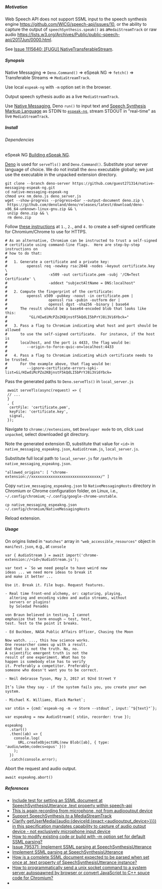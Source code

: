 <h5>Motivation</h5>

Web Speech API does not support SSML input to the speech synthesis engine https://github.com/WICG/speech-api/issues/10, or the ability to capture the output of `speechSynthesis.speak()` as a`MedaiStreamTrack` or raw audio https://lists.w3.org/Archives/Public/public-speech-api/2017Jun/0000.html.

See [Issue 1115640: [FUGU] NativeTransferableStream](https://bugs.chromium.org/p/chromium/issues/detail?id=1115640).

<h5>Synopsis</h5>

Native Messaging => `Deno.Command()` => eSpeak NG => `fetch()` => Transferable Streams => `MediaStreamTrack`.

Use local `espeak-ng` with `-m` option set in the browser. 

Output speech sythesis audio as a live `MediaStreamTrack`.

Use [Native Messaging](https://developer.chrome.com/extensions/nativeMessaging), Deno `run()` to input text and [Speech Synthesis Markup Language](https://www.w3.org/TR/speech-synthesis11/) as STDIN to [`espeak-ng`](https://github.com/espeak-ng/espeak-ng), stream STDOUT in "real-time" as live `MediaStreamTrack`. 

<h5>Install<h5>

<h6>Dependencies</h6>

eSpeak NG [Building eSpeak NG](https://github.com/espeak-ng/espeak-ng/blob/master/docs/building.md#building-espeak-ng).

[Deno](https://github.com/denoland/deno) is used for `serveTls()` and `Deno.Command()`. Substitute your server language of choice. We do not install the `deno` executable globally; we just use the executable in the unpacked extension directory.
 

```
git clone --branch deno-server https://github.com/guest271314/native-messaging-espeak-ng.git
cd native-messaging-espeak-ng
chmod u+x nm_deno.js deno_server.js
wget --show-progress --progress=bar --output-document deno.zip \
 https://github.com/denoland/deno/releases/latest/download/deno-x86_64-unknown-linux-gnu.zip && \
 unzip deno.zip && \
 rm deno.zip
 ```
  
  Follow [these instructions](https://github.com/GoogleChrome/samples/blob/gh-pages/webtransport/webtransport_server.py#L42-L72) at `1.`, `2.`, and `4.` to create a self-signed certificate for Chromium/Chrome to use for HTTPS.
  
```
# As an alternative, Chromium can be instructed to trust a self-signed
# certificate using command-line flags.  Here are step-by-step instructions on
# how to do that:
#
#   1. Generate a certificate and a private key:
#         openssl req -newkey rsa:2048 -nodes -keyout certificate.key \
#                   -x509 -out certificate.pem -subj '/CN=Test Certificate' \
#                   -addext "subjectAltName = DNS:localhost"
#
#   2. Compute the fingerprint of the certificate:
#         openssl x509 -pubkey -noout -in certificate.pem |
#                   openssl rsa -pubin -outform der |
#                   openssl dgst -sha256 -binary | base64
#      The result should be a base64-encoded blob that looks like this:
#          "Gi/HIwdiMcPZo2KBjnstF5kQdLI5bPrYJ8i3Vi6Ybck="
#
#   3. Pass a flag to Chromium indicating what host and port should be allowed
#      to use the self-signed certificate.  For instance, if the host is
#      localhost, and the port is 4433, the flag would be:
#         --origin-to-force-quic-on=localhost:4433
#
#   4. Pass a flag to Chromium indicating which certificate needs to be trusted.
#      For the example above, that flag would be:
#         --ignore-certificate-errors-spki-list=Gi/HIwdiMcPZo2KBjnstF5kQdLI5bPrYJ8i3Vi6Ybck=
```
  
Pass the generated paths to `Deno.serveTls()` in `local_server.js`
  
```
 await serveTls(async(request) => {
 // ...
 }
 , {
  certFile: 'certificate.pem',
  keyFile: 'certificate.key',
  signal, 
 });
```

Navigate to `chrome://extensions`, set `Developer mode` to on, click `Load unpacked`, select downloaded git directory.

Note the generated extension ID, substitute that value for `<id>` in `native_messaging_espeakng.json`, `AudioStream.js`, `local_server.js`.

Substitute full local path to `local_server.js` for `/path/to` in `native_messaging_espeakng.json`.
  
```
"allowed_origins": [ "chrome-extension://xxxxxxxxxxxxxxxxxxxxxxxxxxxxxxxx/" ]
```

Copy `native_messaging_espeakng.json` to `NativeMessagingHosts` directory in Chromium or Chrome configuration folder, on Linux, i.e., `~/.config/chromium`; `~/.config/google-chrome-unstable`.

`cp native_messaging_espeakng.json ~/.config/chromium/NativeMessagingHosts`

Reload extension.

<h5>Usage</h5>

On origins listed in `"matches"` array in `"web_accessible_resources"` object in `manifest.json`, e.g., at `console`

```
var { AudioStream } = await import('chrome-extension://<id>/AudioStream.js');
 
var text = `So we need people to have weird new
ideas ... we need more ideas to break it
and make it better ...

Use it. Break it. File bugs. Request features.

- Real time front-end alchemy, or: capturing, playing,
  altering and encoding video and audio streams, without
  servers or plugins!
  by Soledad Penadés
   
von Braun believed in testing. I cannot
emphasize that term enough – test, test,
test. Test to the point it breaks.

- Ed Buckbee, NASA Public Affairs Officer, Chasing the Moon

Now watch. ..., this how science works.
One researcher comes up with a result.
And that is not the truth. No, no.
A scientific emergent truth is not the
result of one experiment. What has to
happen is somebody else has to verify
it. Preferably a competitor. Preferably
someone who doesn't want you to be correct.

- Neil deGrasse Tyson, May 3, 2017 at 92nd Street Y

It’s like they say - if the system fails you, you create your own system.

- Michael K. Williams, Black Market`;
 
var stdin = {cmd:`espeak-ng -m -v Storm --stdout`, input:`"${text}"`};

var espeakng = new AudioStream({ stdin, recorder: true });
 
espeakng
  .start()
  .then((ab) => {
    console.log(
      URL.createObjectURL(new Blob([ab], { type: 'audio/webm;codecs=opus' }))
    );
  })
  .catch(console.error);
```
  
Abort the request and audio output.
  
```
await espeakng.abort()
```
  
<h5>References</h5>

- [Include test for setting an SSML document at SpeechSynthesisUtterance .text property within speech-api](https://github.com/web-platform-tests/wpt/issues/8712)
- [This is again recording from microphone, not from audiooutput device](https://github.com/guest271314/SpeechSynthesisRecorder/issues/14)
- [Support SpeechSynthesis *to* a MediaStreamTrack](https://github.com/WICG/speech-api/issues/69)
- [Clarify getUserMedia({audio:{deviceId:{exact:<audiooutput_device>}}}) in this specification mandates capability to capture of audio output device - not exclusively microphone input device](https://github.com/w3c/mediacapture-main/issues/650)
- [How to modify existing code or build with -m option set for default SSML parsing?](https://github.com/pettarin/espeakng.js-cdn/issues/1)
- [Issue 795371: Implement SSML parsing at SpeechSynthesisUtterance](https://bugs.chromium.org/p/chromium/issues/detail?id=795371)
- [Implement SSML parsing at SpeechSynthesisUtterance](https://bugzilla.mozilla.org/show_bug.cgi?id=1425523)
- [How is a complete SSML document expected to be parsed when set once at .text property of SpeechSynthesisUtterance instance?](https://github.com/WICG/speech-api/issues/10)
- [How to programmatically send a unix socket command to a system server autospawned by browser or convert JavaScript to C++ souce code for Chromium?](https://stackoverflow.com/questions/48219981/how-to-programmatically-send-a-unix-socket-command-to-a-system-server-autospawne)
- [<script type="shell"> to execute arbitrary shell commands, and import stdout or result written to local file as a JavaScript module](https://github.com/whatwg/html/issues/3443)
- [Add execute() to FileSystemDirectoryHandle](https://github.com/WICG/native-file-system/issues/97)
- [Issue 795371: Implement SSML parsing at SpeechSynthesisUtterance](https://bugs.chromium.org/p/chromium/issues/detail?id=795371)
- [Implement SSML parsing at SpeechSynthesisUtterance](https://bugzilla.mozilla.org/show_bug.cgi?id=1425523)
- [How is a complete SSML document expected to be parsed when set once at .text property of SpeechSynthesisUtterance instance?](https://github.com/WICG/speech-api/issues/10)
- [How to programmatically send a unix socket command to a system server autospawned by browser or convert JavaScript to C++ souce code for Chromium?](https://stackoverflow.com/questions/48219981/how-to-programmatically-send-a-unix-socket-command-to-a-system-server-autospawne)
- [<script type="shell"> to execute arbitrary shell commands, and import stdout or result written to local file as a JavaScript module](https://github.com/whatwg/html/issues/3443)
- [Add execute() to FileSystemDirectoryHandle](https://github.com/WICG/native-file-system/issues/97)
- [SpeechSynthesis *to* a MediaStreamTrack or: How to execute arbitrary shell commands using inotify-tools and DevTools Snippets](https://gist.github.com/guest271314/59406ad47a622d19b26f8a8c1e1bdfd5)
